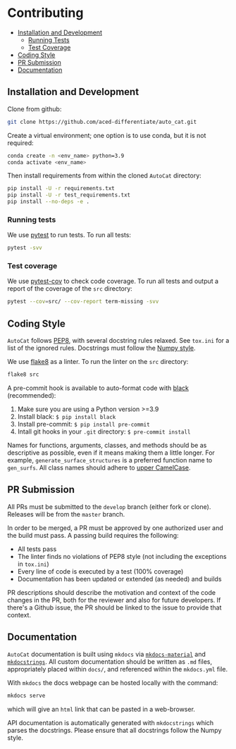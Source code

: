 # Contributing

<!-- TOC -->

- [Installation and Development](#install)
    - [Running Tests](#tests)
    - [Test Coverage](#test-coverage)
- [Coding Style](#codestyle)
- [PR Submission](#pr)
- [Documentation](#documentation)

## Installation and Development<a name="install"></a>

Clone from github:
```bash
git clone https://github.com/aced-differentiate/auto_cat.git
```

Create a virtual environment;
one option is to use conda, but it is not required:
```bash
conda create -n <env_name> python=3.9
conda activate <env_name>
```

Then install requirements from within the cloned `AutoCat` directory:
```bash
pip install -U -r requirements.txt
pip install -U -r test_requirements.txt
pip install --no-deps -e .
```

### Running tests<a name="tests"></a>
We use [pytest](https://docs.pytest.org/en/stable/contents.html) to run tests.
To run all tests:
```bash
pytest -svv
```

### Test coverage<a name="test-coverage"></a>

We use [pytest-cov](https://pytest-cov.readthedocs.io/en/latest) to check
code coverage.
To run all tests and output a report of the coverage of the `src` directory:
```bash
pytest --cov=src/ --cov-report term-missing -svv
```

## Coding Style<a name="codestyle"></a>

`AutoCat` follows [PEP8](https://www.python.org/dev/peps/pep-0008/), with
several docstring rules relaxed.
See `tox.ini` for a list of the ignored rules.
Docstrings must follow the
[Numpy style](https://numpydoc.readthedocs.io/en/latest/format.html).

We use [flake8](https://flake8.pycqa.org/en/latest/) as a linter.
To run the linter on the `src` directory:
```bash
flake8 src
```

A pre-commit hook is available to auto-format code with
[black](https://black.readthedocs.io/en/stable) (recommended):

1. Make sure you are using a Python version >=3.9
2. Install black: ``$ pip install black``
3. Install pre-commit: ``$ pip install pre-commit``
4. Intall git hooks in your ``.git`` directory: ``$ pre-commit install``

Names for functions, arguments, classes, and methods should be as descriptive as possible, 
even if it means making them a little longer. For example, `generate_surface_structures` is 
a preferred function name to `gen_surfs`.
All class names should adhere to [upper CamelCase](https://en.wikipedia.org/wiki/Camel_case).

## PR Submission<a name="pr"></a>

All PRs must be submitted to the `develop` branch (either fork or clone).
Releases will be from the `master` branch.

In order to be merged, a PR must be approved by one authorized user and the
build must pass.
A passing build requires the following:
* All tests pass
* The linter finds no violations of PEP8 style (not including the exceptions in `tox.ini`)
* Every line of code is executed by a test (100% coverage)
* Documentation has been updated or extended (as needed) and builds

PR descriptions should describe the motivation and context of the code changes in the PR, 
both for the reviewer and also for future developers. If there's a Github issue, the PR should 
be linked to the issue to provide that context.

## Documentation<a name="documentation"></a>
`AutoCat` documentation is built using `mkdocs` via 
[`mkdocs-material`](https://squidfunk.github.io/mkdocs-material/) 
and 
[`mkdocstrings`](https://mkdocstrings.github.io/).
All custom documentation should be written as `.md` files, appropriately placed within 
`docs/`, and referenced within the `mkdocs.yml` file.

With `mkdocs` the docs webpage can be hosted locally with the command:
```bash
mkdocs serve
```
which will give an `html` link that can be pasted in a web-browser.

API documentation is automatically generated with `mkdocstrings` which parses the docstrings.
Please ensure that all docstrings follow the Numpy style.

